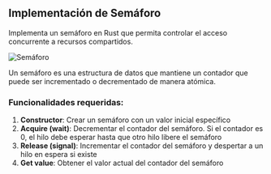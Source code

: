 ## Implementación de Semáforo

Implementa un semáforo en Rust que permita controlar el acceso concurrente a recursos compartidos. 

![Semáforo](https://media.lmneuquen.com/p/6807e816907a617a5d882269918eb909/adjuntos/195/imagenes/007/773/0007773105/770x0/smart/untitled-designpng.png)

 Un semáforo es una estructura de datos que mantiene un contador que puede ser incrementado o decrementado de manera atómica.

### Funcionalidades requeridas:

1. **Constructor**: Crear un semáforo con un valor inicial específico
2. **Acquire (wait)**: Decrementar el contador del semáforo. Si el contador es 0, el hilo debe esperar hasta que otro hilo libere el semáforo
3. **Release (signal)**: Incrementar el contador del semáforo y despertar a un hilo en espera si existe
4. **Get value**: Obtener el valor actual del contador del semáforo


